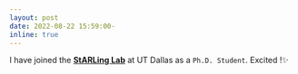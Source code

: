 ```yaml
---
layout: post
date: 2022-08-22 15:59:00-
inline: true
---
```


I have joined the <b> [StARLing Lab](https://starling.utdallas.edu/assets/images/Logo.png)</b> at UT Dallas as a `Ph.D. Student`. Excited !:sparkles: